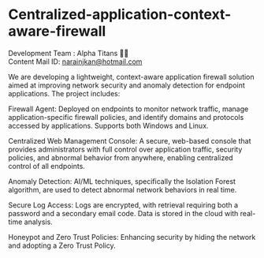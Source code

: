 # Centralized-application-context-aware-firewall

Development Team : Alpha Titans 👾🤖 <br>
Content Mail ID: narainjkan@hotmail.com

We are developing a lightweight, context-aware application firewall solution aimed at improving network security and anomaly detection for endpoint applications. The project includes:

Firewall Agent: Deployed on endpoints to monitor network traffic, manage application-specific firewall policies, and identify domains and protocols accessed by applications. Supports both Windows and Linux.

Centralized Web Management Console: A secure, web-based console that provides administrators with full control over application traffic, security policies, and abnormal behavior from anywhere, enabling centralized control of all endpoints.

Anomaly Detection: AI/ML techniques, specifically the Isolation Forest algorithm, are used to detect abnormal network behaviors in real time.

Secure Log Access: Logs are encrypted, with retrieval requiring both a password and a secondary email code. Data is stored in the cloud with real-time analysis.

Honeypot and Zero Trust Policies: Enhancing security by hiding the network and adopting a Zero Trust Policy.


